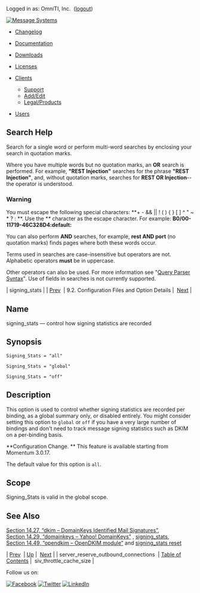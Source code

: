 Logged in as: OmniTI, Inc.  ([logout](https://support.messagesystems.com/logout.php))

[![Message Systems](https://support.messagesystems.com/images/ms-white205.png)](https://support.messagesystems.com/start.php) 

*   [Changelog](https://support.messagesystems.com/start.php?show=changelog)
*   [Documentation](https://support.messagesystems.com/docs/)
*   [Downloads](https://support.messagesystems.com/start.php)

*   [Licenses](https://support.messagesystems.com/license_summary.php)
*   <a href="">Clients</a>
    *   [Support](https://support.messagesystems.com/cs.php)
    *   [Add/Edit](https://support.messagesystems.com/edit_client.php)
    *   [Legal/Products](https://support.messagesystems.com/edit_products.php)
*   [Users](https://support.messagesystems.com/edit_customer.php)

## Search Help

Search for a single word or perform multi-word searches by enclosing your search in quotation marks.

Where you have multiple words but no quotation marks, an **OR** search is performed. For example, **"REST Injection"** searches for the phrase **"REST Injection"**, and, without quotation marks, searches for **REST OR Injection**--the operator is understood.

### Warning

You must escape the following special characters: **+ - && || ! ( ) { } [ ] ^ " ~ * ? : \**. Use the **\** character as the escape character. For example: **B0/00-11719-46C328D4\:default\:**

You can also perform **AND** searches, for example, **rest AND port** (no quotation marks) finds pages where both these words occur.

Terms used in searches are case-insensitive but operators are not. Alphabetic operators **must** be in uppercase.

Other operators can also be used. For more information see "[Query Parser Syntax](https://lucene.apache.org/core/old_versioned_docs/versions/3_0_0/queryparsersyntax.html)". Use of fields in searches is not currently supported.

| signing_stats |
| [Prev](conf.ref.server_reserve_outbound_connections.php)  | 9.2. Configuration Files and Option Details |  [Next](conf.ref.siv_throttle_cache_size.php) |

<a name="conf.ref.signing_stats"></a>
## Name

signing_stats — control how signing statistics are recorded

## Synopsis

`Signing_Stats = "all"`

`Signing_Stats = "global"`

`Signing_Stats = "off"`

<a name="idp11737312"></a>
## Description

This option is used to control whether signing statistics are recorded per binding, as a global summary only, or disabled entirely. You might consider setting this option to `global` or `off` if you have a very large number of bindings and don't need to track message signing statistics such as DKIM on a per-binding basis.

**Configuration Change. ** This feature is available starting from Momentum 3.0.17.

The default value for this option is `all`.

<a name="idp11744064"></a>
## Scope

Signing_Stats is valid in the global scope.

<a name="idp11745696"></a>
## See Also

[Section 14.27, “dkim – DomainKeys Identified Mail Signatures”](modules.dkim.php "14.27. dkim – DomainKeys Identified Mail Signatures"), [Section 14.29, “domainkeys – Yahoo! DomainKeys”](modules.domainkeys.php "14.29. domainkeys – Yahoo! DomainKeys") , [signing_stats](console_commands.signing_stats.php "signing_stats"), [Section 14.49, “opendkim – OpenDKIM module”](modules.opendkim.php "14.49. opendkim – OpenDKIM module") and [signing_stats reset](console_commands.signing_stats_reset.php "signing_stats reset")

| [Prev](conf.ref.server_reserve_outbound_connections.php)  | [Up](conf.ref.files.php) |  [Next](conf.ref.siv_throttle_cache_size.php) |
| server_reserve_outbound_connections  | [Table of Contents](index.php) |  siv_throttle_cache_size |

Follow us on:

[![Facebook](https://support.messagesystems.com/images/icon-facebook.png)](http://www.facebook.com/messagesystems) [![Twitter](https://support.messagesystems.com/images/icon-twitter.png)](http://twitter.com/#!/MessageSystems) [![LinkedIn](https://support.messagesystems.com/images/icon-linkedin.png)](http://www.linkedin.com/company/message-systems)